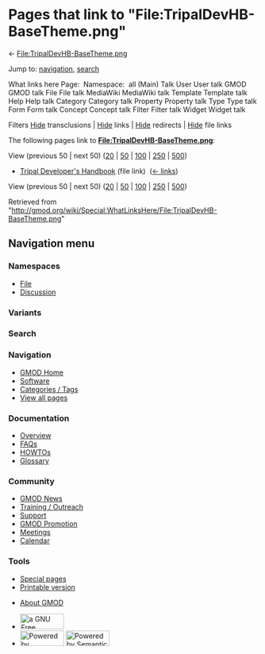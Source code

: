 <div id="mw-page-base" class="noprint">

</div>

<div id="mw-head-base" class="noprint">

</div>

<div id="content" class="mw-body" role="main">

<span id="top"></span>

<div id="mw-js-message" style="display:none;">

</div>



# <span dir="auto">Pages that link to "File:TripalDevHB-BaseTheme.png"</span>

<div id="bodyContent">

<div id="contentSub">

←
[File:TripalDevHB-BaseTheme.png](/wiki/File:TripalDevHB-BaseTheme.png "File:TripalDevHB-BaseTheme.png")

</div>

<div id="jump-to-nav" class="mw-jump">

Jump to: [navigation](#mw-navigation), [search](#p-search)

</div>

<div id="mw-content-text">

What links here Page:  Namespace:  all (Main) Talk User User talk GMOD
GMOD talk File File talk MediaWiki MediaWiki talk Template Template talk
Help Help talk Category Category talk Property Property talk Type Type
talk Form Form talk Concept Concept talk Filter Filter talk Widget
Widget talk

Filters
[Hide](/mediawiki/index.php?title=Special:WhatLinksHere/File:TripalDevHB-BaseTheme.png&hidetrans=1 "Special:WhatLinksHere/File:TripalDevHB-BaseTheme.png")
transclusions \|
[Hide](/mediawiki/index.php?title=Special:WhatLinksHere/File:TripalDevHB-BaseTheme.png&hidelinks=1 "Special:WhatLinksHere/File:TripalDevHB-BaseTheme.png")
links \|
[Hide](/mediawiki/index.php?title=Special:WhatLinksHere/File:TripalDevHB-BaseTheme.png&hideredirs=1 "Special:WhatLinksHere/File:TripalDevHB-BaseTheme.png")
redirects \|
[Hide](/mediawiki/index.php?title=Special:WhatLinksHere/File:TripalDevHB-BaseTheme.png&hideimages=1 "Special:WhatLinksHere/File:TripalDevHB-BaseTheme.png")
file links

The following pages link to
**[File:TripalDevHB-BaseTheme.png](/wiki/File:TripalDevHB-BaseTheme.png "File:TripalDevHB-BaseTheme.png")**:

View (previous 50 \| next 50)
([20](/mediawiki/index.php?title=Special:WhatLinksHere/File:TripalDevHB-BaseTheme.png&limit=20 "Special:WhatLinksHere/File:TripalDevHB-BaseTheme.png")
\|
[50](/mediawiki/index.php?title=Special:WhatLinksHere/File:TripalDevHB-BaseTheme.png&limit=50 "Special:WhatLinksHere/File:TripalDevHB-BaseTheme.png")
\|
[100](/mediawiki/index.php?title=Special:WhatLinksHere/File:TripalDevHB-BaseTheme.png&limit=100 "Special:WhatLinksHere/File:TripalDevHB-BaseTheme.png")
\|
[250](/mediawiki/index.php?title=Special:WhatLinksHere/File:TripalDevHB-BaseTheme.png&limit=250 "Special:WhatLinksHere/File:TripalDevHB-BaseTheme.png")
\|
[500](/mediawiki/index.php?title=Special:WhatLinksHere/File:TripalDevHB-BaseTheme.png&limit=500 "Special:WhatLinksHere/File:TripalDevHB-BaseTheme.png"))

- [Tripal Developer's
  Handbook](/wiki/Tripal_Developer%27s_Handbook "Tripal Developer's Handbook")
  (file link) ‎ <span class="mw-whatlinkshere-tools">([←
  links](/mediawiki/index.php?title=Special:WhatLinksHere&target=Tripal+Developer%27s+Handbook "Special:WhatLinksHere"))</span>

View (previous 50 \| next 50)
([20](/mediawiki/index.php?title=Special:WhatLinksHere/File:TripalDevHB-BaseTheme.png&limit=20 "Special:WhatLinksHere/File:TripalDevHB-BaseTheme.png")
\|
[50](/mediawiki/index.php?title=Special:WhatLinksHere/File:TripalDevHB-BaseTheme.png&limit=50 "Special:WhatLinksHere/File:TripalDevHB-BaseTheme.png")
\|
[100](/mediawiki/index.php?title=Special:WhatLinksHere/File:TripalDevHB-BaseTheme.png&limit=100 "Special:WhatLinksHere/File:TripalDevHB-BaseTheme.png")
\|
[250](/mediawiki/index.php?title=Special:WhatLinksHere/File:TripalDevHB-BaseTheme.png&limit=250 "Special:WhatLinksHere/File:TripalDevHB-BaseTheme.png")
\|
[500](/mediawiki/index.php?title=Special:WhatLinksHere/File:TripalDevHB-BaseTheme.png&limit=500 "Special:WhatLinksHere/File:TripalDevHB-BaseTheme.png"))

</div>

<div class="printfooter">

Retrieved from
"<http://gmod.org/wiki/Special:WhatLinksHere/File:TripalDevHB-BaseTheme.png>"

</div>

<div id="catlinks" class="catlinks catlinks-allhidden">

</div>

<div class="visualClear">

</div>

</div>

</div>

<div id="mw-navigation">

## Navigation menu

<div id="mw-head">



<div id="left-navigation">

<div id="p-namespaces" class="vectorTabs" role="navigation"
aria-labelledby="p-namespaces-label">

### Namespaces

- <span id="ca-nstab-image"><a href="/wiki/File:TripalDevHB-BaseTheme.png" accesskey="c"
  title="View the file page [c]">File</a></span>
- <span id="ca-talk"><a
  href="/mediawiki/index.php?title=File_talk:TripalDevHB-BaseTheme.png&amp;action=edit&amp;redlink=1"
  accesskey="t"
  title="Discussion about the content page [t]">Discussion</a></span>

</div>

<div id="p-variants" class="vectorMenu emptyPortlet" role="navigation"
aria-labelledby="p-variants-label">

### 

### Variants[](#)

<div class="menu">

</div>

</div>

</div>

<div id="right-navigation">





</div>

<div id="p-search" role="search">

### Search

<div id="simpleSearch">

</div>

</div>

</div>

</div>

<div id="mw-panel">

<div id="p-logo" role="banner">

<a href="/wiki/Main_Page"
style="background-image: url(http://gmod.org/images/GMOD-cogs.png);"
title="Visit the main page"></a>

</div>

<div id="p-Navigation" class="portal" role="navigation"
aria-labelledby="p-Navigation-label">

### Navigation

<div class="body">

- <span id="n-GMOD-Home">[GMOD Home](/wiki/Main_Page)</span>
- <span id="n-Software">[Software](/wiki/GMOD_Components)</span>
- <span id="n-Categories-.2F-Tags">[Categories /
  Tags](/wiki/Categories)</span>
- <span id="n-View-all-pages">[View all
  pages](/wiki/Special:AllPages)</span>

</div>

</div>

<div id="p-Documentation" class="portal" role="navigation"
aria-labelledby="p-Documentation-label">

### Documentation

<div class="body">

- <span id="n-Overview">[Overview](/wiki/Overview)</span>
- <span id="n-FAQs">[FAQs](/wiki/Category:FAQ)</span>
- <span id="n-HOWTOs">[HOWTOs](/wiki/Category:HOWTO)</span>
- <span id="n-Glossary">[Glossary](/wiki/Glossary)</span>

</div>

</div>

<div id="p-Community" class="portal" role="navigation"
aria-labelledby="p-Community-label">

### Community

<div class="body">

- <span id="n-GMOD-News">[GMOD News](/wiki/GMOD_News)</span>
- <span id="n-Training-.2F-Outreach">[Training /
  Outreach](/wiki/Training_and_Outreach)</span>
- <span id="n-Support">[Support](/wiki/Support)</span>
- <span id="n-GMOD-Promotion">[GMOD
  Promotion](/wiki/GMOD_Promotion)</span>
- <span id="n-Meetings">[Meetings](/wiki/Meetings)</span>
- <span id="n-Calendar">[Calendar](/wiki/Calendar)</span>

</div>

</div>

<div id="p-tb" class="portal" role="navigation"
aria-labelledby="p-tb-label">

### Tools

<div class="body">

- <span id="t-specialpages"><a href="/wiki/Special:SpecialPages" accesskey="q"
  title="A list of all special pages [q]">Special pages</a></span>
- <span id="t-print"><a
  href="/mediawiki/index.php?title=Special:WhatLinksHere/File:TripalDevHB-BaseTheme.png&amp;printable=yes"
  rel="alternate" accesskey="p"
  title="Printable version of this page [p]">Printable version</a></span>

</div>

</div>

</div>

</div>

<div id="footer" role="contentinfo">

- <span id="footer-places-about">[About
  GMOD](/wiki/GMOD:About "GMOD:About")</span>

<!-- -->

- <span id="footer-copyrightico">[<img src="http://www.gnu.org/graphics/gfdl-logo-small.png" width="88"
  height="31" alt="a GNU Free Documentation License" />](http://www.gnu.org/licenses/fdl-1.3.html)</span>
- <span id="footer-poweredbyico">[<img src="/mediawiki/skins/common/images/poweredby_mediawiki_88x31.png"
  width="88" height="31" alt="Powered by MediaWiki" />](//www.mediawiki.org/)
  [<img
  src="/mediawiki/extensions/SemanticMediaWiki/includes/../resources/images/smw_button.png"
  width="88" height="31" alt="Powered by Semantic MediaWiki" />](https://www.semantic-mediawiki.org/wiki/Semantic_MediaWiki)</span>

<div style="clear:both">

</div>

</div>
